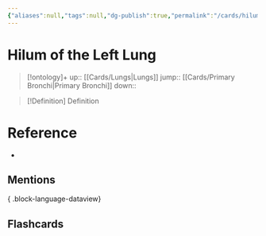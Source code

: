 ```yaml
---
{"aliases":null,"tags":null,"dg-publish":true,"permalink":"/cards/hilum-of-the-left-lung/","dgPassFrontmatter":true}
---
```


# Hilum of the Left Lung

> [!ontology]+
> up:: [[Cards/Lungs\|Lungs]]
> jump:: [[Cards/Primary Bronchi\|Primary Bronchi]]
> down:: 

> [!Definition] Definition
> 

# Reference
- 

## Mentions

{ .block-language-dataview}

## Flashcards
